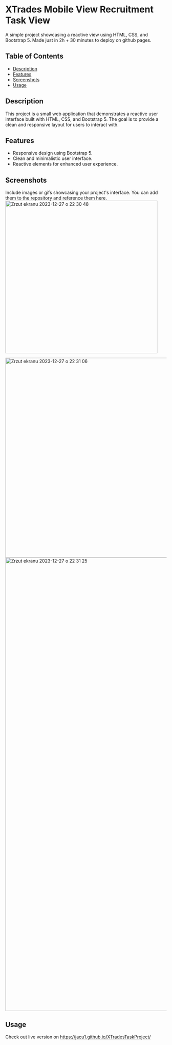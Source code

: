 # XTrades Mobile View Recruitment Task View

A simple project showcasing a reactive view using HTML, CSS, and Bootstrap 5. Made just in 2h + 30 minutes to deploy on github pages.

## Table of Contents

- [Description](#description)
- [Features](#features)
- [Screenshots](#screenshots)
- [Usage](#usage)

## Description

This project is a small web application that demonstrates a reactive user interface built with HTML, CSS, and Bootstrap 5. The goal is to provide a clean and responsive layout for users to interact with.

## Features

- Responsive design using Bootstrap 5.
- Clean and minimalistic user interface.
- Reactive elements for enhanced user experience.

## Screenshots

Include images or gifs showcasing your project's interface. You can add them to the repository and reference them here.
<img width="475" alt="Zrzut ekranu 2023-12-27 o 22 30 48" src="https://github.com/JacU1/XTradesTaskProject/assets/38460072/8aa19c70-79e4-4448-a2fd-5fc21531e10f">

<img width="621" alt="Zrzut ekranu 2023-12-27 o 22 31 06" src="https://github.com/JacU1/XTradesTaskProject/assets/38460072/fe44c02f-751e-4066-9c25-812bdcd5adac">

<img width="1411" alt="Zrzut ekranu 2023-12-27 o 22 31 25" src="https://github.com/JacU1/XTradesTaskProject/assets/38460072/b7201249-986a-4f4c-9c29-13a0cef50af8">

## Usage
Check out live version on https://jacu1.github.io/XTradesTaskProject/
